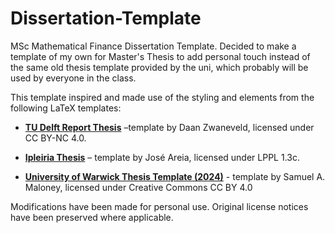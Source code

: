 # Dissertation-Template
MSc Mathematical Finance Dissertation Template. Decided to make a template of my own for Master's Thesis to add personal touch instead of the same old thesis template provided by the uni, which probably will be used by everyone in the class. 

This template inspired and made use of the styling and elements from the following LaTeX templates:

- **[TU Delft Report Thesis](https://github.com/dzwaneveld/tudelft-report-thesis-template)** –template by Daan Zwaneveld, licensed under CC BY-NC 4.0.  

- **[Ipleiria Thesis](https://github.com/joseareia/ipleiria-thesis)** – template by José Areia, licensed under LPPL 1.3c.

- **[University of Warwick Thesis Template (2024)](https://www.overleaf.com/latex/templates/university-of-warwick-thesis-template-2024/gmktvxfwgfrf)** - template by Samuel A. Maloney, licensed under Creative Commons CC BY 4.0

Modifications have been made for personal use. Original license notices have been preserved where applicable.